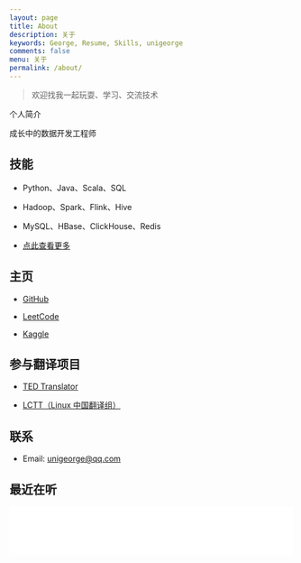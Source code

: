 ```yaml
---
layout: page
title: About
description: 关于
keywords: George, Resume, Skills, unigeorge
comments: false
menu: 关于
permalink: /about/
---
```


> 欢迎找我一起玩耍、学习、交流技术

个人简介

成长中的数据开发工程师

## 技能

- Python、Java、Scala、SQL

- Hadoop、Spark、Flink、Hive

- MySQL、HBase、ClickHouse、Redis

- [点此查看更多](/images/pages/about/技能.svg)

## 主页

- [GitHub](https://github.com/unigeorge)

- [LeetCode](https://leetcode.cn/u/unigeorge/)

- [Kaggle](https://www.kaggle.com/unigeorge)

## 参与翻译项目

- [TED Translator](https://www.ted.com/profiles/30267943/translator)

- [LCTT（Linux 中国翻译组）](https://linux.cn/lctt/unigeorge)

## 联系

- Email: [unigeorge@qq.com](http://mail.qq.com/cgi-bin/qm_share?t=qm_mailme&email=cUBEQERHSUFAQUExAABfEh4c)

## 最近在听

<iframe src="//music.163.com/outchain/player?type=2&id=486806&auto=0&height=66" frameborder="0" width="100%" height="86px" ></iframe>
